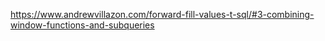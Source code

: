 https://www.andrewvillazon.com/forward-fill-values-t-sql/#3-combining-window-functions-and-subqueries
